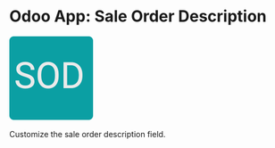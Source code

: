 # Odoo App: Sale Order Description

<img width="150" src="./static/description/icon.png" />

Customize the sale order description field.